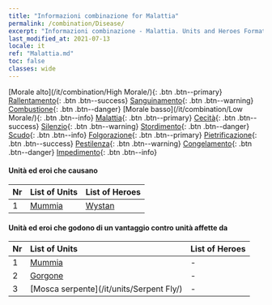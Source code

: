 ```yaml
---
title: "Informazioni combinazione for Malattia"
permalink: /combination/Disease/
excerpt: "Informazioni combinazione - Malattia. Units and Heroes Formation."
last_modified_at: 2021-07-13
locale: it
ref: "Malattia.md"
toc: false
classes: wide
---
```


  [Morale alto](/it/combination/High Morale/){: .btn .btn--primary} [Rallentamento](/it/combination/Slow/){: .btn .btn--success} [Sanguinamento](/it/combination/Bleeding/){: .btn .btn--warning} [Combustione](/it/combination/Burning/){: .btn .btn--danger} [Morale basso](/it/combination/Low Morale/){: .btn .btn--info} [Malattia](/it/combination/Disease/){: .btn .btn--primary} [Cecità](/it/combination/Blind/){: .btn .btn--success} [Silenzio](/it/combination/Silence/){: .btn .btn--warning} [Stordimento](/it/combination/Stun/){: .btn .btn--danger} [Scudo](/it/combination/Shield/){: .btn .btn--info} [Folgorazione](/it/combination/Static/){: .btn .btn--primary} [Pietrificazione](/it/combination/Petrify/){: .btn .btn--success} [Pestilenza](/it/combination/Plague/){: .btn .btn--warning} [Congelamento](/it/combination/Freeze/){: .btn .btn--danger} [Impedimento](/it/combination/Deterrence/){: .btn .btn--info} 


#### Unità ed eroi che causano <Malattia>

  | Nr |  List of Units  | List of Heroes | 
  |:---|:----------------|:---------------| 
  | 1 | [Mummia](/it/units/Mummy/) | [Wystan](/it/heroes/Wystan/) |


#### Unità ed eroi che godono di un vantaggio contro unità affette da <Malattia>

  | Nr |  List of Units  | List of Heroes | 
  |:---|:----------------|:---------------| 
  | 1 | [Mummia](/it/units/Mummy/) | - |
  | 2 | [Gorgone](/it/units/Gorgon/) | - |
  | 3 | [Mosca serpente](/it/units/Serpent Fly/) | - |
